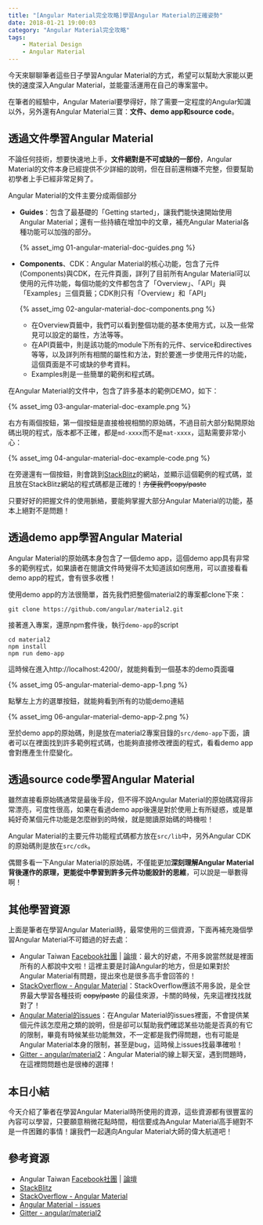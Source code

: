 ```yaml
---
title: "[Angular Material完全攻略]學習Angular Material的正確姿勢"
date: 2018-01-21 19:00:03
category: "Angular Material完全攻略"
tags:
	- Material Design
	- Angular Material
---
```


今天來聊聊筆者這些日子學習Angular Material的方式，希望可以幫助大家能以更快的速度深入Angular Material，並能靈活運用在自己的專案當中。

在筆者的經驗中，Angular Material要學得好，除了需要一定程度的Angular知識以外，另外還有Angular Material三寶：**文件、demo app和source code**。

<!-- more -->

## 透過文件學習Angular Material

不論任何技術，想要快速地上手，**文件絕對是不可或缺的一部份**，Angular Material的文件本身已經提供不少詳細的說明，但在目前還稍嫌不完整，但要幫助初學者上手已經非常足夠了。

Angular Material的文件主要分成兩個部分

-   **Guides**：包含了最基礎的「Getting started」，讓我們能快速開始使用Angular Material；還有一些持續在增加中的文章，補充Angular Material各種功能可以加強的部分。

    {% asset_img 01-angular-material-doc-guides.png %}

-   **Components**、CDK：Angular Material的核心功能，包含了元件(Components)與CDK，在元件頁面，詳列了目前所有Angular Material可以使用的元件功能，每個功能的文件都包含了「Overview」、「API」與「Examples」三個頁籤；CDK則只有「Overview」和「API」

    {% asset_img 02-angular-material-doc-components.png %}

    -   在Overview頁籤中，我們可以看到整個功能的基本使用方式，以及一些常見可以設定的屬性，方法等等。
    -   在API頁籤中，則是該功能的module下所有的元件、service和directives等等，以及詳列所有相關的屬性和方法，對於要進一步使用元件的功能，這個頁面是不可或缺的參考資料。
    -   Examples則是一些簡單的範例和程式碼。

在Angular Material的文件中，包含了許多基本的範例DEMO，如下：

{% asset_img 03-angular-material-doc-example.png %}

右方有兩個按鈕，第一個按鈕是直接檢視相關的原始碼，不過目前大部分點開原始碼出現的程式，版本都不正確，都是`md-xxxx`而不是`mat-xxxx`，這點需要非常小心：

{% asset_img 04-angular-material-doc-example-code.png %}

在旁邊還有一個按鈕，則會跳到[StackBlitz](https://stackblitz.com/)的網站，並顯示這個範例的程式碼，並且放在StackBlitz網站的程式碼都是正確的！~~方便我們copy/paste~~

只要好好的把握文件的使用脈絡，要能夠掌握大部分Angular Material的功能，基本上絕對不是問題！

## 透過demo app學習Angular Material

Angular Material的原始碼本身包含了一個demo app，這個demo app具有非常多的範例程式，如果讀者在閱讀文件時覺得不太知道該如何應用，可以直接看看demo app的程式，會有很多收穫！

使用demo app的方法很簡單，首先我們把整個material2的專案都clone下來：

```shell
git clone https://github.com/angular/material2.git
```

接著進入專案，還原npm套件後，執行`demo-app`的script

```shell
cd material2
npm install
npm run demo-app
```

這時候在進入http://localhost:4200/，就能夠看到一個基本的demo頁面囉

{% asset_img 05-angular-material-demo-app-1.png %}

點擊左上方的選單按鈕，就能夠看到所有的功能demo連結

{% asset_img 06-angular-material-demo-app-2.png %}

至於demo app的原始碼，則是放在material2專案目錄的`src/demo-app`下面，讀者可以在裡面找到許多範例程式碼，也能夠直接修改裡面的程式，看看demo app會對應產生什麼變化。

## 透過source code學習Angular Material

雖然直接看原始碼通常是最後手段，但不得不說Angular Material的原始碼寫得非常漂亮，可度性很高，如果在看過demo app後還是對於使用上有所疑惑，或是單純好奇某個元件功能是怎麼辦到的時候，就是閱讀原始碼的時機啦！

Angular Material的主要元件功能程式碼都方放在`src/lib`中，另外Angular CDK的原始碼則是放在`src/cdk`。

偶爾多看一下Angular Material的原始碼，不僅能更加**深刻理解Angular Material背後運作的原理，更能從中學習到許多元件功能設計的思維**，可以說是一舉數得啊！

## 其他學習資源

上面是筆者在學習Angular Material時，最常使用的三個資源，下面再補充幾個學習Angular Material不可錯過的好去處：

-   Angular Taiwan [Facebook社團](https://www.facebook.com/groups/augularjs.tw/)  | [論壇](https://forum.angular.tw/)：最大的好處，不用多說當然就是裡面所有的人都說中文啦！這裡主要是討論Angular的地方，但是如果對於Angular Material有問題，提出來也是很多高手會回答的！
-   [StackOverflow - Angular Material](https://stackoverflow.com/questions/tagged/angular-material)：StackOverflow應該不用多說，是全世界最大學習各種技術 ~~copy/paste~~ 的最佳來源，卡關的時候，先來這裡找找就對了！
-   [Angular Material的issues](https://github.com/angular/material2/issues)：在Angular Material的issues裡面，不會提供某個元件該怎麼用之類的說明，但是卻可以幫助我們確認某些功能是否真的有它的限制，畢竟有時候某些功能無效，不一定都是我們得問題，也有可能是Angular Material本身的限制，甚至是bug，這時候上issues找最準確啦！
-   [Gitter - angular/material2](https://gitter.im/angular/material2)：Angular Material的線上聊天室，遇到問題時，在這裡問問題也是很棒的選擇！

## 本日小結

今天介紹了筆者在學習Angular Material時所使用的資源，這些資源都有很豐富的內容可以學習，只要願意稍微花點時間，相信要成為Angular Material高手絕對不是一件困難的事情！讓我們一起邁向Angular Material大師的偉大航道吧！

## 參考資源

-   Angular Taiwan  [Facebook社團](https://www.facebook.com/groups/augularjs.tw/) | [論壇](https://forum.angular.tw/)
-   [StackBlitz](https://stackblitz.com/)
-   [StackOverflow - Angular Material](https://stackoverflow.com/questions/tagged/angular-material)
-   [Angular Material - issues](https://github.com/angular/material2/issues)
-   [Gitter - angular/material2](https://gitter.im/angular/material2)